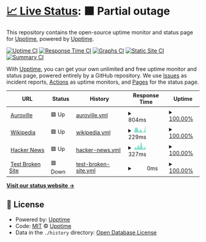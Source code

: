 # [📈 Live Status](https://demo.upptime.js.org): <!--live status--> **🟧 Partial outage**

This repository contains the open-source uptime monitor and status page for [Upptime](https://upptime.js.org), powered by [Upptime](https://github.com/upptime/upptime).

[![Uptime CI](https://github.com/upptime/upptime/workflows/Uptime%20CI/badge.svg)](https://github.com/upptime/upptime/actions?query=workflow%3A%22Uptime+CI%22)
[![Response Time CI](https://github.com/upptime/upptime/workflows/Response%20Time%20CI/badge.svg)](https://github.com/upptime/upptime/actions?query=workflow%3A%22Response+Time+CI%22)
[![Graphs CI](https://github.com/upptime/upptime/workflows/Graphs%20CI/badge.svg)](https://github.com/upptime/upptime/actions?query=workflow%3A%22Graphs+CI%22)
[![Static Site CI](https://github.com/upptime/upptime/workflows/Static%20Site%20CI/badge.svg)](https://github.com/upptime/upptime/actions?query=workflow%3A%22Static+Site+CI%22)
[![Summary CI](https://github.com/upptime/upptime/workflows/Summary%20CI/badge.svg)](https://github.com/upptime/upptime/actions?query=workflow%3A%22Summary+CI%22)

With [Upptime](https://upptime.js.org), you can get your own unlimited and free uptime monitor and status page, powered entirely by a GitHub repository. We use [Issues](https://github.com/upptime/upptime/issues) as incident reports, [Actions](https://github.com/upptime/upptime/actions) as uptime monitors, and [Pages](https://demo.upptime.js.org) for the status page.

<!--start: status pages-->
<!-- This summary is generated by Upptime (https://github.com/upptime/upptime) -->
<!-- Do not edit this manually, your changes will be overwritten -->
<!-- prettier-ignore -->
| URL | Status | History | Response Time | Uptime |
| --- | ------ | ------- | ------------- | ------ |
| <img alt="" src="https://icons.duckduckgo.com/ip3/avtoday.auroville.org.ico" height="13"> [Auroville](https://avtoday.auroville.org) | 🟩 Up | [auroville.yml](https://github.com/azhaganandhan/uptime/commits/HEAD/history/auroville.yml) | <details><summary><img alt="Response time graph" src="./graphs/auroville/response-time-week.png" height="20"> 804ms</summary><br><a href="https://demo.upptime.js.org/history/auroville"><img alt="Response time 766" src="https://img.shields.io/endpoint?url=https%3A%2F%2Fraw.githubusercontent.com%2Fazhaganandhan%2Fuptime%2FHEAD%2Fapi%2Fauroville%2Fresponse-time.json"></a><br><a href="https://demo.upptime.js.org/history/auroville"><img alt="24-hour response time 710" src="https://img.shields.io/endpoint?url=https%3A%2F%2Fraw.githubusercontent.com%2Fazhaganandhan%2Fuptime%2FHEAD%2Fapi%2Fauroville%2Fresponse-time-day.json"></a><br><a href="https://demo.upptime.js.org/history/auroville"><img alt="7-day response time 804" src="https://img.shields.io/endpoint?url=https%3A%2F%2Fraw.githubusercontent.com%2Fazhaganandhan%2Fuptime%2FHEAD%2Fapi%2Fauroville%2Fresponse-time-week.json"></a><br><a href="https://demo.upptime.js.org/history/auroville"><img alt="30-day response time 796" src="https://img.shields.io/endpoint?url=https%3A%2F%2Fraw.githubusercontent.com%2Fazhaganandhan%2Fuptime%2FHEAD%2Fapi%2Fauroville%2Fresponse-time-month.json"></a><br><a href="https://demo.upptime.js.org/history/auroville"><img alt="1-year response time 763" src="https://img.shields.io/endpoint?url=https%3A%2F%2Fraw.githubusercontent.com%2Fazhaganandhan%2Fuptime%2FHEAD%2Fapi%2Fauroville%2Fresponse-time-year.json"></a></details> | <details><summary><a href="https://demo.upptime.js.org/history/auroville">100.00%</a></summary><a href="https://demo.upptime.js.org/history/auroville"><img alt="All-time uptime 99.78%" src="https://img.shields.io/endpoint?url=https%3A%2F%2Fraw.githubusercontent.com%2Fazhaganandhan%2Fuptime%2FHEAD%2Fapi%2Fauroville%2Fuptime.json"></a><br><a href="https://demo.upptime.js.org/history/auroville"><img alt="24-hour uptime 100.00%" src="https://img.shields.io/endpoint?url=https%3A%2F%2Fraw.githubusercontent.com%2Fazhaganandhan%2Fuptime%2FHEAD%2Fapi%2Fauroville%2Fuptime-day.json"></a><br><a href="https://demo.upptime.js.org/history/auroville"><img alt="7-day uptime 100.00%" src="https://img.shields.io/endpoint?url=https%3A%2F%2Fraw.githubusercontent.com%2Fazhaganandhan%2Fuptime%2FHEAD%2Fapi%2Fauroville%2Fuptime-week.json"></a><br><a href="https://demo.upptime.js.org/history/auroville"><img alt="30-day uptime 100.00%" src="https://img.shields.io/endpoint?url=https%3A%2F%2Fraw.githubusercontent.com%2Fazhaganandhan%2Fuptime%2FHEAD%2Fapi%2Fauroville%2Fuptime-month.json"></a><br><a href="https://demo.upptime.js.org/history/auroville"><img alt="1-year uptime 100.00%" src="https://img.shields.io/endpoint?url=https%3A%2F%2Fraw.githubusercontent.com%2Fazhaganandhan%2Fuptime%2FHEAD%2Fapi%2Fauroville%2Fuptime-year.json"></a></details>
| <img alt="" src="https://icons.duckduckgo.com/ip3/en.wikipedia.org.ico" height="13"> [Wikipedia](https://en.wikipedia.org) | 🟩 Up | [wikipedia.yml](https://github.com/azhaganandhan/uptime/commits/HEAD/history/wikipedia.yml) | <details><summary><img alt="Response time graph" src="./graphs/wikipedia/response-time-week.png" height="20"> 229ms</summary><br><a href="https://demo.upptime.js.org/history/wikipedia"><img alt="Response time 214" src="https://img.shields.io/endpoint?url=https%3A%2F%2Fraw.githubusercontent.com%2Fazhaganandhan%2Fuptime%2FHEAD%2Fapi%2Fwikipedia%2Fresponse-time.json"></a><br><a href="https://demo.upptime.js.org/history/wikipedia"><img alt="24-hour response time 307" src="https://img.shields.io/endpoint?url=https%3A%2F%2Fraw.githubusercontent.com%2Fazhaganandhan%2Fuptime%2FHEAD%2Fapi%2Fwikipedia%2Fresponse-time-day.json"></a><br><a href="https://demo.upptime.js.org/history/wikipedia"><img alt="7-day response time 229" src="https://img.shields.io/endpoint?url=https%3A%2F%2Fraw.githubusercontent.com%2Fazhaganandhan%2Fuptime%2FHEAD%2Fapi%2Fwikipedia%2Fresponse-time-week.json"></a><br><a href="https://demo.upptime.js.org/history/wikipedia"><img alt="30-day response time 231" src="https://img.shields.io/endpoint?url=https%3A%2F%2Fraw.githubusercontent.com%2Fazhaganandhan%2Fuptime%2FHEAD%2Fapi%2Fwikipedia%2Fresponse-time-month.json"></a><br><a href="https://demo.upptime.js.org/history/wikipedia"><img alt="1-year response time 218" src="https://img.shields.io/endpoint?url=https%3A%2F%2Fraw.githubusercontent.com%2Fazhaganandhan%2Fuptime%2FHEAD%2Fapi%2Fwikipedia%2Fresponse-time-year.json"></a></details> | <details><summary><a href="https://demo.upptime.js.org/history/wikipedia">100.00%</a></summary><a href="https://demo.upptime.js.org/history/wikipedia"><img alt="All-time uptime 99.99%" src="https://img.shields.io/endpoint?url=https%3A%2F%2Fraw.githubusercontent.com%2Fazhaganandhan%2Fuptime%2FHEAD%2Fapi%2Fwikipedia%2Fuptime.json"></a><br><a href="https://demo.upptime.js.org/history/wikipedia"><img alt="24-hour uptime 100.00%" src="https://img.shields.io/endpoint?url=https%3A%2F%2Fraw.githubusercontent.com%2Fazhaganandhan%2Fuptime%2FHEAD%2Fapi%2Fwikipedia%2Fuptime-day.json"></a><br><a href="https://demo.upptime.js.org/history/wikipedia"><img alt="7-day uptime 100.00%" src="https://img.shields.io/endpoint?url=https%3A%2F%2Fraw.githubusercontent.com%2Fazhaganandhan%2Fuptime%2FHEAD%2Fapi%2Fwikipedia%2Fuptime-week.json"></a><br><a href="https://demo.upptime.js.org/history/wikipedia"><img alt="30-day uptime 100.00%" src="https://img.shields.io/endpoint?url=https%3A%2F%2Fraw.githubusercontent.com%2Fazhaganandhan%2Fuptime%2FHEAD%2Fapi%2Fwikipedia%2Fuptime-month.json"></a><br><a href="https://demo.upptime.js.org/history/wikipedia"><img alt="1-year uptime 100.00%" src="https://img.shields.io/endpoint?url=https%3A%2F%2Fraw.githubusercontent.com%2Fazhaganandhan%2Fuptime%2FHEAD%2Fapi%2Fwikipedia%2Fuptime-year.json"></a></details>
| <img alt="" src="https://icons.duckduckgo.com/ip3/news.ycombinator.com.ico" height="13"> [Hacker News](https://news.ycombinator.com) | 🟩 Up | [hacker-news.yml](https://github.com/azhaganandhan/uptime/commits/HEAD/history/hacker-news.yml) | <details><summary><img alt="Response time graph" src="./graphs/hacker-news/response-time-week.png" height="20"> 327ms</summary><br><a href="https://demo.upptime.js.org/history/hacker-news"><img alt="Response time 329" src="https://img.shields.io/endpoint?url=https%3A%2F%2Fraw.githubusercontent.com%2Fazhaganandhan%2Fuptime%2FHEAD%2Fapi%2Fhacker-news%2Fresponse-time.json"></a><br><a href="https://demo.upptime.js.org/history/hacker-news"><img alt="24-hour response time 454" src="https://img.shields.io/endpoint?url=https%3A%2F%2Fraw.githubusercontent.com%2Fazhaganandhan%2Fuptime%2FHEAD%2Fapi%2Fhacker-news%2Fresponse-time-day.json"></a><br><a href="https://demo.upptime.js.org/history/hacker-news"><img alt="7-day response time 327" src="https://img.shields.io/endpoint?url=https%3A%2F%2Fraw.githubusercontent.com%2Fazhaganandhan%2Fuptime%2FHEAD%2Fapi%2Fhacker-news%2Fresponse-time-week.json"></a><br><a href="https://demo.upptime.js.org/history/hacker-news"><img alt="30-day response time 341" src="https://img.shields.io/endpoint?url=https%3A%2F%2Fraw.githubusercontent.com%2Fazhaganandhan%2Fuptime%2FHEAD%2Fapi%2Fhacker-news%2Fresponse-time-month.json"></a><br><a href="https://demo.upptime.js.org/history/hacker-news"><img alt="1-year response time 341" src="https://img.shields.io/endpoint?url=https%3A%2F%2Fraw.githubusercontent.com%2Fazhaganandhan%2Fuptime%2FHEAD%2Fapi%2Fhacker-news%2Fresponse-time-year.json"></a></details> | <details><summary><a href="https://demo.upptime.js.org/history/hacker-news">100.00%</a></summary><a href="https://demo.upptime.js.org/history/hacker-news"><img alt="All-time uptime 99.94%" src="https://img.shields.io/endpoint?url=https%3A%2F%2Fraw.githubusercontent.com%2Fazhaganandhan%2Fuptime%2FHEAD%2Fapi%2Fhacker-news%2Fuptime.json"></a><br><a href="https://demo.upptime.js.org/history/hacker-news"><img alt="24-hour uptime 100.00%" src="https://img.shields.io/endpoint?url=https%3A%2F%2Fraw.githubusercontent.com%2Fazhaganandhan%2Fuptime%2FHEAD%2Fapi%2Fhacker-news%2Fuptime-day.json"></a><br><a href="https://demo.upptime.js.org/history/hacker-news"><img alt="7-day uptime 100.00%" src="https://img.shields.io/endpoint?url=https%3A%2F%2Fraw.githubusercontent.com%2Fazhaganandhan%2Fuptime%2FHEAD%2Fapi%2Fhacker-news%2Fuptime-week.json"></a><br><a href="https://demo.upptime.js.org/history/hacker-news"><img alt="30-day uptime 100.00%" src="https://img.shields.io/endpoint?url=https%3A%2F%2Fraw.githubusercontent.com%2Fazhaganandhan%2Fuptime%2FHEAD%2Fapi%2Fhacker-news%2Fuptime-month.json"></a><br><a href="https://demo.upptime.js.org/history/hacker-news"><img alt="1-year uptime 99.92%" src="https://img.shields.io/endpoint?url=https%3A%2F%2Fraw.githubusercontent.com%2Fazhaganandhan%2Fuptime%2FHEAD%2Fapi%2Fhacker-news%2Fuptime-year.json"></a></details>
| <img alt="" src="https://icons.duckduckgo.com/ip3/thissitedoesnotexist.koj.co.ico" height="13"> [Test Broken Site](https://thissitedoesnotexist.koj.co) | 🟥 Down | [test-broken-site.yml](https://github.com/azhaganandhan/uptime/commits/HEAD/history/test-broken-site.yml) | <details><summary><img alt="Response time graph" src="./graphs/test-broken-site/response-time-week.png" height="20"> 0ms</summary><br><a href="https://demo.upptime.js.org/history/test-broken-site"><img alt="Response time 0" src="https://img.shields.io/endpoint?url=https%3A%2F%2Fraw.githubusercontent.com%2Fazhaganandhan%2Fuptime%2FHEAD%2Fapi%2Ftest-broken-site%2Fresponse-time.json"></a><br><a href="https://demo.upptime.js.org/history/test-broken-site"><img alt="24-hour response time 0" src="https://img.shields.io/endpoint?url=https%3A%2F%2Fraw.githubusercontent.com%2Fazhaganandhan%2Fuptime%2FHEAD%2Fapi%2Ftest-broken-site%2Fresponse-time-day.json"></a><br><a href="https://demo.upptime.js.org/history/test-broken-site"><img alt="7-day response time 0" src="https://img.shields.io/endpoint?url=https%3A%2F%2Fraw.githubusercontent.com%2Fazhaganandhan%2Fuptime%2FHEAD%2Fapi%2Ftest-broken-site%2Fresponse-time-week.json"></a><br><a href="https://demo.upptime.js.org/history/test-broken-site"><img alt="30-day response time 0" src="https://img.shields.io/endpoint?url=https%3A%2F%2Fraw.githubusercontent.com%2Fazhaganandhan%2Fuptime%2FHEAD%2Fapi%2Ftest-broken-site%2Fresponse-time-month.json"></a><br><a href="https://demo.upptime.js.org/history/test-broken-site"><img alt="1-year response time 0" src="https://img.shields.io/endpoint?url=https%3A%2F%2Fraw.githubusercontent.com%2Fazhaganandhan%2Fuptime%2FHEAD%2Fapi%2Ftest-broken-site%2Fresponse-time-year.json"></a></details> | <details><summary><a href="https://demo.upptime.js.org/history/test-broken-site">100.00%</a></summary><a href="https://demo.upptime.js.org/history/test-broken-site"><img alt="All-time uptime 100.00%" src="https://img.shields.io/endpoint?url=https%3A%2F%2Fraw.githubusercontent.com%2Fazhaganandhan%2Fuptime%2FHEAD%2Fapi%2Ftest-broken-site%2Fuptime.json"></a><br><a href="https://demo.upptime.js.org/history/test-broken-site"><img alt="24-hour uptime 100.00%" src="https://img.shields.io/endpoint?url=https%3A%2F%2Fraw.githubusercontent.com%2Fazhaganandhan%2Fuptime%2FHEAD%2Fapi%2Ftest-broken-site%2Fuptime-day.json"></a><br><a href="https://demo.upptime.js.org/history/test-broken-site"><img alt="7-day uptime 100.00%" src="https://img.shields.io/endpoint?url=https%3A%2F%2Fraw.githubusercontent.com%2Fazhaganandhan%2Fuptime%2FHEAD%2Fapi%2Ftest-broken-site%2Fuptime-week.json"></a><br><a href="https://demo.upptime.js.org/history/test-broken-site"><img alt="30-day uptime 100.00%" src="https://img.shields.io/endpoint?url=https%3A%2F%2Fraw.githubusercontent.com%2Fazhaganandhan%2Fuptime%2FHEAD%2Fapi%2Ftest-broken-site%2Fuptime-month.json"></a><br><a href="https://demo.upptime.js.org/history/test-broken-site"><img alt="1-year uptime 100.00%" src="https://img.shields.io/endpoint?url=https%3A%2F%2Fraw.githubusercontent.com%2Fazhaganandhan%2Fuptime%2FHEAD%2Fapi%2Ftest-broken-site%2Fuptime-year.json"></a></details>

<!--end: status pages-->

[**Visit our status website →**](https://demo.upptime.js.org)

## 📄 License

- Powered by: [Upptime](https://github.com/upptime/upptime)
- Code: [MIT](./LICENSE) © [Upptime](https://upptime.js.org)
- Data in the `./history` directory: [Open Database License](https://opendatacommons.org/licenses/odbl/1-0/)
